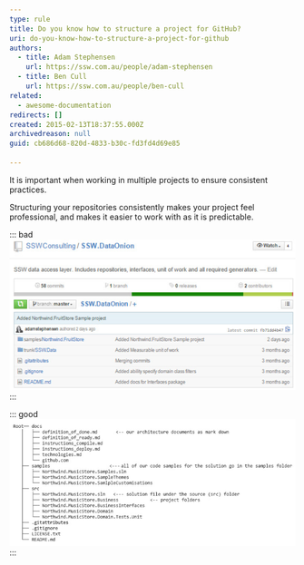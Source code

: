 ```yaml
---
type: rule
title: Do you know how to structure a project for GitHub?
uri: do-you-know-how-to-structure-a-project-for-github
authors:
  - title: Adam Stephensen
    url: https://ssw.com.au/people/adam-stephensen
  - title: Ben Cull
    url: https://ssw.com.au/people/ben-cull
related:
  - awesome-documentation
redirects: []
created: 2015-02-13T18:37:55.000Z
archivedreason: null
guid: cb686d68-820d-4833-b30c-fd3fd4d69e85

---
```


It  is important when working in multiple projects to ensure consistent practices.

Structuring your repositories consistently makes your project feel professional, and makes it easier to work with as it is predictable.

<!--endintro-->

::: bad
![Figure: Bad example – The folder containing the source code is called ‘trunk’ rather than ‘src’ + there is no 'docs' folder containing the important documents](/rules/do-you-know-how-to-structure-a-project-for-github/structure-github-bad.jpg)
:::

::: good
![Figure: Good example - All documentation is in the ‘docs’ folder, samples are in the ‘samples’ folder, and all the source code is under ‘src’](/rules/do-you-know-how-to-structure-a-project-for-github/structure-github-good.jpg)
:::

